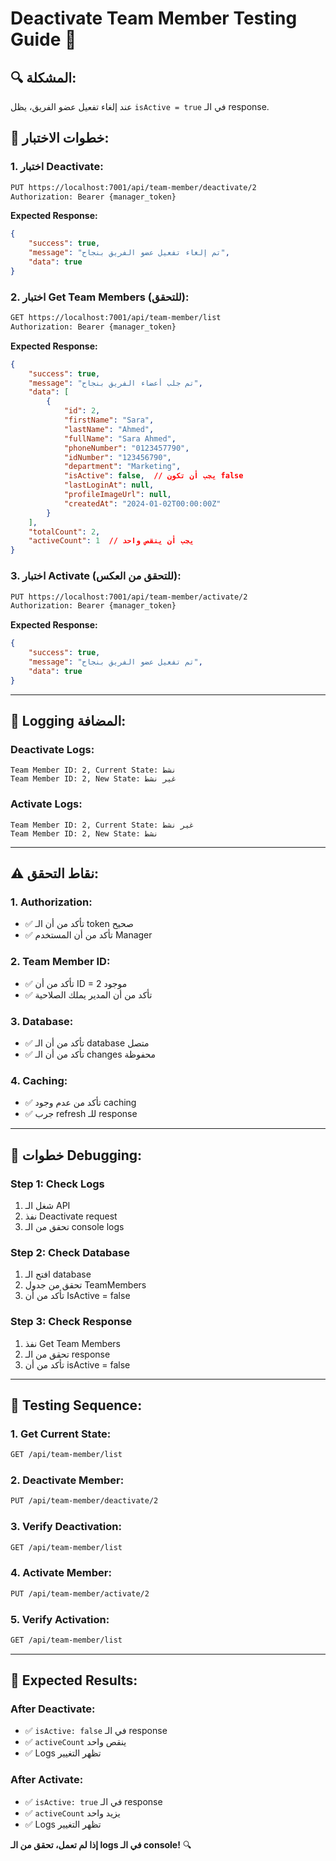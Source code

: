 # Deactivate Team Member Testing Guide 🔧

## 🔍 **المشكلة:**
عند إلغاء تفعيل عضو الفريق، يظل `isActive = true` في الـ response.

## 🚀 **خطوات الاختبار:**

### 1. **اختبار Deactivate:**
```bash
PUT https://localhost:7001/api/team-member/deactivate/2
Authorization: Bearer {manager_token}
```

**Expected Response:**
```json
{
    "success": true,
    "message": "تم إلغاء تفعيل عضو الفريق بنجاح",
    "data": true
}
```

### 2. **اختبار Get Team Members (للتحقق):**
```bash
GET https://localhost:7001/api/team-member/list
Authorization: Bearer {manager_token}
```

**Expected Response:**
```json
{
    "success": true,
    "message": "تم جلب أعضاء الفريق بنجاح",
    "data": [
        {
            "id": 2,
            "firstName": "Sara",
            "lastName": "Ahmed",
            "fullName": "Sara Ahmed",
            "phoneNumber": "0123457790",
            "idNumber": "123456790",
            "department": "Marketing",
            "isActive": false,  // يجب أن تكون false
            "lastLoginAt": null,
            "profileImageUrl": null,
            "createdAt": "2024-01-02T00:00:00Z"
        }
    ],
    "totalCount": 2,
    "activeCount": 1  // يجب أن ينقص واحد
}
```

### 3. **اختبار Activate (للتحقق من العكس):**
```bash
PUT https://localhost:7001/api/team-member/activate/2
Authorization: Bearer {manager_token}
```

**Expected Response:**
```json
{
    "success": true,
    "message": "تم تفعيل عضو الفريق بنجاح",
    "data": true
}
```

---

## 🔧 **Logging المضافة:**

### **Deactivate Logs:**
```
Team Member ID: 2, Current State: نشط
Team Member ID: 2, New State: غير نشط
```

### **Activate Logs:**
```
Team Member ID: 2, Current State: غير نشط
Team Member ID: 2, New State: نشط
```

---

## ⚠️ **نقاط التحقق:**

### 1. **Authorization:**
- ✅ تأكد من أن الـ token صحيح
- ✅ تأكد من أن المستخدم Manager

### 2. **Team Member ID:**
- ✅ تأكد من أن ID = 2 موجود
- ✅ تأكد من أن المدير يملك الصلاحية

### 3. **Database:**
- ✅ تأكد من أن الـ database متصل
- ✅ تأكد من أن الـ changes محفوظة

### 4. **Caching:**
- ✅ تأكد من عدم وجود caching
- ✅ جرب refresh للـ response

---

## 🎯 **خطوات Debugging:**

### **Step 1: Check Logs**
1. شغل الـ API
2. نفذ Deactivate request
3. تحقق من الـ console logs

### **Step 2: Check Database**
1. افتح الـ database
2. تحقق من جدول TeamMembers
3. تأكد من أن IsActive = false

### **Step 3: Check Response**
1. نفذ Get Team Members
2. تحقق من الـ response
3. تأكد من أن isActive = false

---

## 🔄 **Testing Sequence:**

### **1. Get Current State:**
```bash
GET /api/team-member/list
```

### **2. Deactivate Member:**
```bash
PUT /api/team-member/deactivate/2
```

### **3. Verify Deactivation:**
```bash
GET /api/team-member/list
```

### **4. Activate Member:**
```bash
PUT /api/team-member/activate/2
```

### **5. Verify Activation:**
```bash
GET /api/team-member/list
```

---

## 🎉 **Expected Results:**

### **After Deactivate:**
- ✅ `isActive: false` في الـ response
- ✅ `activeCount` ينقص واحد
- ✅ Logs تظهر التغيير

### **After Activate:**
- ✅ `isActive: true` في الـ response
- ✅ `activeCount` يزيد واحد
- ✅ Logs تظهر التغيير

**إذا لم تعمل، تحقق من الـ logs في الـ console!** 🔍 